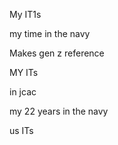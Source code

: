 My IT1s


my time in the navy


Makes gen z reference

MY ITs 

in jcac

my 22 years in the navy 

us ITs
